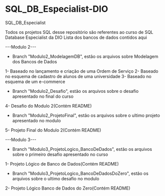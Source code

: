 # SQL_DB_Especialist-DIO
SQL_DB_Especialist

Todos os projetos SQL desse repositório são referentes ao curso de SQL Database Especialist da DIO
Lista dos bancos de dados contidos aqui

---Modulo 2---
- Branch "Modulo2_ModelagemDB", estão os arquivos sobre Modelagem dos Bancos de Dados

1- Baseado no lançamento e criação de uma Ordem de Serviço
2- Baseado no esquema de cadastro de alunos de uma universidade
3- Baseado no esquema de um e-commerce

- Branch "Modulo2_Desafio", estão os arquivos sobre o desafio apresentado no final do curso

4- Desafio do Modulo 2(Contém README)

- Branch "Modulo2_ProjetoFinal", estão os arquivos sobre o ultimo projeto apresentado no modulo

5- Projeto Final do Modulo 2(Contém README)

---Modulo 3---

- Branch "Modulo3_ProjetoLogico_BancoDeDados", estão os arquivos sobre o primeiro desafio apresentado no curso

1- Projeto Lógico de Banco de Dados(Contém README)

- Branch "Modulo3_ProjetoLogico_BancoDeDadosDoZero", estão os arquivos sobre o ultimo desafio no modulo

2- Projeto Lógico Banco de Dados do Zero(Contém README)
